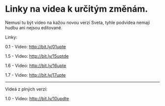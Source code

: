 # Linky na videa k určitým změnám.
Nemusí tu být video na kažou novou verzi Sveta, tyhle podvidea nemají hudbu ani nejsou editované.

Linky:

0.1 - Video: http://bit.ly/01upte

1.5 - Video: http://bit.ly/15uptde

1.6 - Video: http://bit.ly/16upte

1.7 - Video: http://bit.ly/17upte

-------------------------------------
Videá z plných verzí:

1.0 - Video: http://bit.ly/10updte



